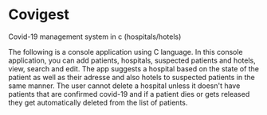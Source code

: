 # Covigest
Covid-19 management system in c (hospitals/hotels)

The following is a console application using C language. In this console application, you can add patients, hospitals, suspected patients and hotels, view, search and edit. 
The app suggests a hospital based on the state of the patient as well as their adresse and also hotels to suspected patients in the same manner. The user cannot delete a hospital unless it doesn't have patients that are confirmed covid-19 and if a patient dies or gets released they get automatically deleted from the list of patients.
